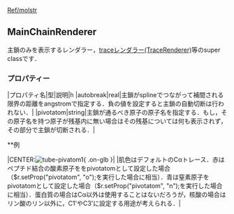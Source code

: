 [Ref/molstr](../../Ref/molstr)

## MainChainRenderer
主鎖のみを表示するレンダラー，[traceレンダラー(TraceRenderer)](../../Ref/molstr/TraceRenderer)等のsuper classです．

### プロパティー
|プロパティ名|型|説明|h
|autobreak|real|主鎖がsplineでつながって補間される限界の距離をangstromで指定する．負の値を設定すると主鎖の自動切断は行われない．|
|pivotatom|string|主鎖が通るべき原子の原子名を指定する．もし，その原子名を持つ原子が残基内に無い場合はその残基については何も表示されず，その部分で主鎖が切断される．|

**例

|CENTER:![tube-pivatom1](../../assets/images/Ref/molstr/MainChainRenderer/tube-pivatom1.png){ .on-glb }|
|肌色はデフォルトのCαトレース．赤はペプチド結合の酸素原子ををpivotatomとして設定した場合（$r.setProp("pivotatom", "o");を実行した場合に相当）．青は窒素原子をpivotatomとして設定した場合（$r.setProp("pivotatom", "n");を実行した場合に相当）．蛋白質の場合はCα以外は使用することはないだろうが，核酸の場合はリン酸のリン以外に，C1'やC3'に設定する用途が考えられる．|
